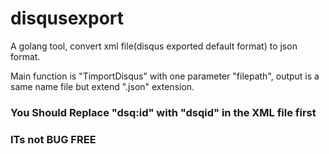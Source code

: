# disqusexport

A golang tool, convert xml file(disqus exported default format)  to json format.

Main function is "TimportDisqus" with one parameter "filepath", output is a same name file but extend ".json" extension.

### You Should Replace "dsq:id" with "dsqid" in the XML file first ###

### ITs not BUG FREE ###

